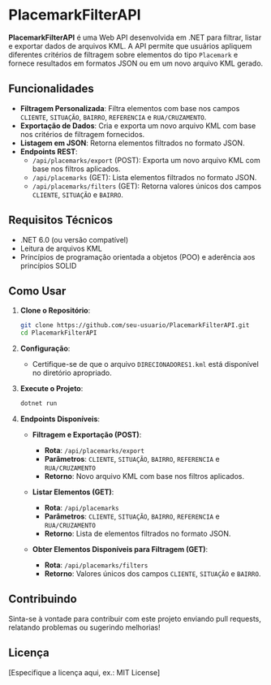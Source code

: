 # PlacemarkFilterAPI

**PlacemarkFilterAPI** é uma Web API desenvolvida em .NET para filtrar, listar e exportar dados de arquivos KML. A API permite que usuários apliquem diferentes critérios de filtragem sobre elementos do tipo `Placemark` e fornece resultados em formatos JSON ou em um novo arquivo KML gerado.

## Funcionalidades

- **Filtragem Personalizada**: Filtra elementos com base nos campos `CLIENTE`, `SITUAÇÃO`, `BAIRRO`, `REFERENCIA` e `RUA/CRUZAMENTO`.
- **Exportação de Dados**: Cria e exporta um novo arquivo KML com base nos critérios de filtragem fornecidos.
- **Listagem em JSON**: Retorna elementos filtrados no formato JSON.
- **Endpoints REST**:
  - `/api/placemarks/export` (POST): Exporta um novo arquivo KML com base nos filtros aplicados.
  - `/api/placemarks` (GET): Lista elementos filtrados no formato JSON.
  - `/api/placemarks/filters` (GET): Retorna valores únicos dos campos `CLIENTE`, `SITUAÇÃO` e `BAIRRO`.

## Requisitos Técnicos

- .NET 6.0 (ou versão compatível)
- Leitura de arquivos KML
- Princípios de programação orientada a objetos (POO) e aderência aos princípios SOLID

## Como Usar

1. **Clone o Repositório**:

    ```bash
    git clone https://github.com/seu-usuario/PlacemarkFilterAPI.git
    cd PlacemarkFilterAPI
    ```

2. **Configuração**:
    - Certifique-se de que o arquivo `DIRECIONADORES1.kml` está disponível no diretório apropriado.

3. **Execute o Projeto**:

    ```bash
    dotnet run
    ```

4. **Endpoints Disponíveis**:

    - **Filtragem e Exportação (POST)**:
      - **Rota**: `/api/placemarks/export`
      - **Parâmetros**: `CLIENTE`, `SITUAÇÃO`, `BAIRRO`, `REFERENCIA` e `RUA/CRUZAMENTO`
      - **Retorno**: Novo arquivo KML com base nos filtros aplicados.

    - **Listar Elementos (GET)**:
      - **Rota**: `/api/placemarks`
      - **Parâmetros**: `CLIENTE`, `SITUAÇÃO`, `BAIRRO`, `REFERENCIA` e `RUA/CRUZAMENTO`
      - **Retorno**: Lista de elementos filtrados no formato JSON.

    - **Obter Elementos Disponíveis para Filtragem (GET)**:
      - **Rota**: `/api/placemarks/filters`
      - **Retorno**: Valores únicos dos campos `CLIENTE`, `SITUAÇÃO` e `BAIRRO`.

## Contribuindo

Sinta-se à vontade para contribuir com este projeto enviando pull requests, relatando problemas ou sugerindo melhorias!

## Licença

[Especifique a licença aqui, ex.: MIT License]
